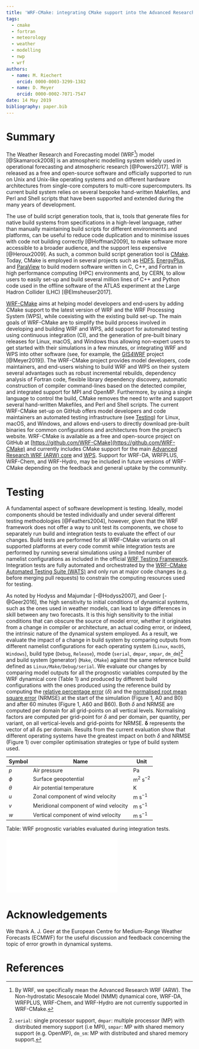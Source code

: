 ```yaml
---
title: 'WRF-CMake: integrating CMake support into the Advanced Research WRF (ARW) modelling system'
tags:
  - cmake
  - fortran
  - meteorology
  - weather
  - modelling
  - nwp
  - wrf
authors:
  - name: M. Riechert
    orcid: 0000-0003-3299-1382
  - name: D. Meyer
    orcid: 0000-0002-7071-7547
date: 14 May 2019
bibliography: paper.bib
---
```



# Summary

The Weather Research and Forecasting model (WRF[^1]) model [@Skamarock2008] is an atmospheric modelling system widely used in operational forecasting and atmospheric research [@Powers2017]. WRF is released as a free and open-source software and officially supported to run on Unix and Unix-like operating systems and on different hardware architectures from single-core computers to multi-core supercomputers. Its current build system relies on several bespoke hand-written Makefiles, and Perl and Shell scripts that have been supported and extended during the many years of development.

The use of build script generation tools, that is, tools that generate files for native build systems from specifications in a high-level language, rather than manually maintaining build scripts for different environments and platforms, can be useful to reduce code duplication and to minimise issues with code not building correctly [@Hoffman2009], to make software more accessible to a broader audience, and the support less expensive [@Heroux2009]. As such, a common build script generation tool is [CMake](https://cmake.org/). Today, CMake is employed in several projects such as [HDF5](https://www.hdfgroup.org/), [EnergyPlus](https://energyplus.net/), and [ParaView](https://www.paraview.org/) to build modern software written in C, C++, and Fortran in high performance computing (HPC) environments and, by CERN, to allow users to easily set-up and build several million lines of C++ and Python code used in the offline software of the ATLAS experiment at the Large Hadron Collider (LHC) [@Elmsheuser2017].

[WRF-CMake](https://github.com/WRF-CMake/WRF) aims at helping model developers and end-users by adding CMake support to the latest version of WRF and the WRF Processing System (WPS), while coexisting with the existing build set-up. The main goals of WRF-CMake are to simplify the build process involved in developing and building WRF and WPS, add support for automated testing using continuous integration (CI), and the generation of pre-built binary releases for Linux, macOS, and Windows thus allowing non-expert users to get started with their simulations in a few minutes, or integrating WRF and WPS into other software (see, for example, the [GIS4WRF](https://github.com/GIS4WRF/gis4wrf) project [@Meyer2019]).
The WRF-CMake project provides model developers, code maintainers, and end-users wishing to build WRF and WPS on their system several advantages such as robust incremental rebuilds, dependency analysis of Fortran code, flexible library dependency discovery, automatic construction of compiler command-lines based on the detected compiler, and integrated support for MPI and OpenMP. Furthermore, by using a single language to control the build, CMake removes the need to write and support several hand-written Makefiles, and Perl and Shell scripts. The current WRF-CMake set-up on GitHub offers model developers and code maintainers an automated testing infrastructure (see [Testing](#testing)) for Linux, macOS, and Windows, and allows end-users to directly download pre-built binaries for common configurations and architectures from the project’s website.
WRF-CMake is available as a free and open-source project on GitHub at [https://github.com/WRF-CMake](https://github.com/WRF-CMake) and currently includes CMake support for the main [Advanced Research WRF (ARW) core](https://github.com/WRF-CMake/WRF) and [WPS](https://github.com/WRF-CMake/WPS). Support for WRF-DA, WRFPLUS, WRF-Chem, and WRF-Hydro, may be included in future versions of WRF-CMake depending on the feedback and general uptake by the community.


# Testing

A fundamental aspect of software development is testing. Ideally, model components should be tested individually and under several different testing methodologies [@Feathers2004], however, given that the WRF framework does not offer a way to unit test its components, we chose to separately run build and integration tests to evaluate the effect of our changes. Build tests are performed for all WRF-CMake variants on all supported platforms at every code commit while integration tests are performed by running several simulations using a limited number of namelist configurations as included in the official [WRF Testing Framework](https://github.com/wrf-model/WTF). Integration tests are fully automated and orchestrated by the [WRF-CMake Automated Testing Suite (WATS)](https://github.com/WRF-CMake/wats) and only run at major code changes (e.g. before merging pull requests) to constrain the computing resources used for testing.

As noted by Hodyss and Majumdar [-@Hodyss2007], and Geer [-@Geer2016], the high sensitivity to initial conditions of dynamical systems, such as the ones used in weather models, can lead to large differences in skill between any two forecasts. It is this high sensitivity to the initial conditions that can obscure the source of model error, whether it originates from a change in compiler or architecture, an actual coding error, or indeed, the intrinsic nature of the dynamical system employed. As a result, we evaluate the impact of a change in build system by comparing outputs from different namelist configurations for each operating system (`Linux`, `macOS`, `Windows`), build type (`Debug`, `Release`), mode (`serial`, `dmpar`, `smpar`, `dm_dm`)[^2] and build system (generator) (`Make`, `CMake`) against the same reference build defined as `Linux/Make/Debug/serial`. We evaluate our changes by comparing model outputs for all the prognostic variables computed by the WRF dynamical core (Table 1) and produced by different build configurations with the ones produced using the reference build by computing the [relative percentage error](https://en.wikipedia.org/w/index.php?title=Approximation_error&oldid=878331002#Formal_Definition) ($\delta$) and the [normalised root mean square error](https://en.wikipedia.org/w/index.php?title=Root-mean-square_deviation&oldid=893196204#Normalized_root-mean-square_deviation) (NRMSE) at the start of the simulation (Figure 1, A0 and B0) and after 60 minutes (Figure 1, A60 and B60). Both $\delta$ and NRMSE are computed per domain for all grid-points on all vertical levels. Normalising factors are computed per grid-point for $\delta$ and per domain, per quantity, per variant, on all vertical-levels and grid-points for NRMSE. $\boldsymbol{\delta}$ represents the vector of all $\delta$s per domain. Results from the current evaluation show that different operating systems have the greatest impact on both $\delta$ and NRMSE (Figure 1) over compiler optimisation strategies or type of build system used.

Symbol  | Name                                    | Unit
 ------ | --------------------------------------- | ----
$p$     | Air pressure                            | $\mathsf{Pa}$
$\phi$  | Surface geopotential                    | $\mathsf{m^2\ s^{-2}}$
$\theta$| Air potential temperature               | $\mathsf{K}$
$u$     | Zonal component of wind velocity        | $\mathsf{m\ s^{-1}}$
$v$     | Meridional component of wind velocity   | $\mathsf{m\ s^{-1}}$
$w$     | Vertical component of wind velocity     | $\mathsf{m\ s^{-1}}$

Table: WRF prognostic variables evaluated during integration tests.

![`A`: extended box plots of relative percentage errors ($\boldsymbol{\delta}$) against the reference implementation (`Linux/Make/Debug/serial`) for domain with highest errors only (domain 2). `B`: normalised root mean-square error (NRMSE). 0 and 60 show the number of minutes elapsed since the start of the simulation. Extended boxplots show minimum, maximum, median, and percentiles at [99.9, 99, 75, 25, 5, 1, 0.1].](wrf-cmake-stats-plots.pdf)


# Acknowledgements

We thank A. J. Geer at the European Centre for Medium-Range Weather Forecasts (ECMWF) for the useful discussion and feedback concerning the topic of error growth in dynamical systems.


# References



[^1]: By WRF, we specifically mean the Advanced Research WRF (ARW). The Non-hydrostatic Mesoscale Model (NMM) dynamical core, WRF-DA, WRFPLUS, WRF-Chem, and WRF-Hydro are not currently supported in WRF-CMake.

[^2]: `serial`: single processor support, `dmpar`: multiple processor (MP) with distributed memory support (i.e MPI), `smpar`: MP with shared memory support (e.g. OpenMP), `dm_sm`: MP with distributed and shared memory support.
